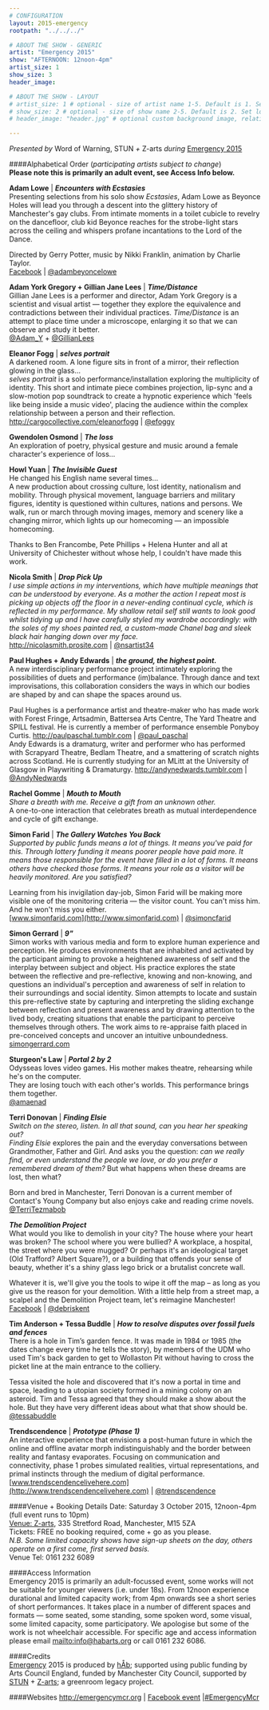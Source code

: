 ```yaml
---
# CONFIGURATION
layout: 2015-emergency
rootpath: "../../../"

# ABOUT THE SHOW - GENERIC
artist: "Emergency 2015"
show: "AFTERNOON: 12noon-4pm"
artist_size: 1
show_size: 3
header_image:

# ABOUT THE SHOW - LAYOUT
# artist_size: 1 # optional - size of artist name 1-5. Default is 1. Set longer names to lower values
# show_size: 2 # optional - size of show name 2-5. Default is 2. Set longer names to lower values
# header_image: "header.jpg" # optional custom background image, relative to current page

---
```

*Presented by* Word of Warning, STUN *+* Z-arts *during* [Emergency 2015](/current/2015-emergency)    
          
####Alphabetical Order (*participating artists subject to change*)      
**Please note this is primarily an adult event, see Access Info below.**        
           
**Adam Lowe** | ***Encounters with Ecstasies***        
Presenting selections from his solo show *Ecstasies*, Adam Lowe as Beyonce Holes will lead you through a descent into the glittery history of Manchester's gay clubs. From intimate moments in a toilet cubicle to revelry on the dancefloor, club kid Beyonce reaches for the strobe-light stars across the ceiling and whispers profane incantations to the Lord of the Dance.        
        
Directed by Gerry Potter, music by Nikki Franklin, animation by Charlie Taylor.        
[Facebook](http://www.facebook.com/adambeyoncelowe) | [@adambeyoncelowe](http://twitter.com/adambeyoncelowe)
         
**Adam York Gregory + Gillian Jane Lees** | ***Time/Distance***        
Gillian Jane Lees is a performer and director, Adam York Gregory is a scientist and visual artist — together they explore the equivalence and contradictions between their individual practices. *Time/Distance* is an attempt to place time under a microscope, enlarging it so that we can observe and study it better.        
[@Adam_Y](http://twitter.com/Adam_Y) + [@GillianLees](http://twitter.com/GillianLees)        
        
**Eleanor Fogg** | ***selves portrait***        
A darkened room. A lone figure sits in front of a mirror, their reflection glowing in the glass…        
*selves portrait* is a solo performance/installation exploring the multiplicity of identity. This short and intimate piece combines projection, lip-sync and a slow-motion pop soundtrack to create a hypnotic experience which 'feels like being inside a music video', placing the audience within the complex relationship between a person and their reflection.        
<http://cargocollective.com/eleanorfogg> | [@efoggy](http://twitter.com/efoggy)        
        
**Gwendolen Osmond** | ***The loss***         
An exploration of poetry, physical gesture and music around a female character's experience of loss…        
        
**Howl Yuan** | ***The Invisible Guest***        
He changed his English name several times…          
A new production about crossing culture, lost identity, nationalism and mobility. Through physical movement, language barriers and military figures, identity is questioned within cultures, nations and persons. We walk, run or march through moving images, memory and scenery like a changing mirror, which lights up our homecoming — an impossible homecoming.         
        
Thanks to Ben Francombe, Pete Phillips + Helena Hunter and all at University of Chichester without whose help, I couldn't have made this work.         
         
**Nicola Smith** | ***Drop Pick Up***        
*I use simple actions in my interventions, which have multiple meanings that can be understood by everyone. As a mother the action I repeat most is picking up objects off the floor in a never-ending continual cycle, which is reflected in my performance. My shallow retail self still wants to look good whilst tidying up and I have carefully styled my wardrobe accordingly: with the soles of my shoes painted red, a custom-made Chanel bag and sleek black hair hanging down over my face.*        
<http://nicolasmith.prosite.com> | [@nsartist34](http://twitter.com/nsartist34)        
          
**Paul Hughes + Andy Edwards** | ***the ground, the highest point.***        
A new interdisciplinary performance project intimately exploring the possibilities of duets and performance (im)balance. Through dance and text improvisations, this collaboration considers the ways in which our bodies are shaped by and can shape the spaces around us.        
        
Paul Hughes is a performance artist and theatre-maker who has made work with Forest Fringe, Artsadmin, Battersea Arts Centre, The Yard Theatre and SPILL festival. He is currently a member of performance ensemble Ponyboy Curtis. <http://paulpaschal.tumblr.com> | [@paul_paschal](http://twitter.com/paul_paschal)          
Andy Edwards is a dramaturg, writer and performer who has performed with Scrapyard Theatre, Bedlam Theatre, and a smattering of scratch nights across Scotland. He is currently studying for an MLitt at the University of Glasgow in Playwriting & Dramaturgy. <http://andynedwards.tumblr.com> | [@AndyNedwards](http://twitter.com/AndyNedwards)         
        
**Rachel Gomme** | ***Mouth to Mouth***        
*Share a breath with me. Receive a gift from an unknown other.*        
A one-to-one interaction that celebrates breath as mutual interdependence and cycle of gift exchange.        
         
**Simon Farid** | ***The Gallery Watches You Back***        
*Supported by public funds means a lot of things. It means you've paid for this. Through lottery funding it means poorer people have paid more. It means those responsible for the event have filled in a lot of forms. It means others have checked those forms. It means your role as a visitor will be heavily monitored. Are you satisfied?*        
        
Learning from his invigilation day-job, Simon Farid will be making more visible one of the monitoring criteria — the visitor count. You can't miss him. And he won't miss you either.        
[www.simonfarid.com](http://www.simonfarid.com) | [@simoncfarid](http://twitter.com/simoncfarid)        
        
**Simon Gerrard** | ***9"***        
Simon works with various media and form to explore human experience and perception. He produces environments that are inhabited and activated by the participant aiming to provoke a heightened awareness of self and the interplay between subject and object. His practice explores the state between the reflective and pre-reflective, knowing and non-knowing, and questions an individual's perception and awareness of self in relation to their surroundings and social identity. Simon attempts to locate and sustain this pre-reflective state by capturing and interpreting the sliding exchange between reflection and present awareness and by drawing attention to the lived body, creating situations that enable the participant to perceive themselves through others. The work aims to re-appraise faith placed in pre-conceived concepts and uncover an intuitive unboundedness.        
[simongerrard.com](http://www.simongerrard.com)        
        
**Sturgeon's Law** | ***Portal 2 by 2***        
Odysseas loves video games. His mother makes theatre, rehearsing while he's on the computer.        
They are losing touch with each other's worlds. This performance brings them together.        
[@amaenad](http://twitter.com/amaenad)        
        
**Terri Donovan** | ***Finding Elsie***        
*Switch on the stereo, listen. In all that sound, can you hear her speaking out?*        
*Finding Elsie* explores the pain and the everyday conversations between Grandmother, Father and Girl. And asks you the question: *can we really find, or even understand the people we love, or do you prefer a remembered dream of them?* But what happens when these dreams are lost, then what?        
        
Born and bred in Manchester, Terri Donovan is a current member of Contact's Young Company but also enjoys cake and reading crime novels.        
[@TerriTezmabob](http://twitter.com/TerriTezmabob)        
        
***The Demolition Project***        
What would you like to demolish in your city? The house where your heart was broken?  The school where you were bullied? A workplace, a hospital, the street where you were mugged? Or perhaps it's an ideological target (Old Trafford? Albert Square?), or a building that offends your sense of beauty, whether it's a shiny glass lego brick or a brutalist concrete wall.        
        
Whatever it is, we'll give you the tools to wipe it off the map – as long as you give us the reason for your demolition. With a little help from a street map, a scalpel and the Demolition Project team, let's reimagine Manchester!        
[Facebook](http://www.facebook.com//thedestructionists) | [@debriskent](http://twitter.com/debriskent)        
         
**Tim Anderson + Tessa Buddle** | ***How to resolve disputes over fossil fuels and fences***        
There is a hole in Tim’s garden fence. It was made in 1984 or 1985 (the dates change every time he tells the story), by members of the UDM who used Tim's back garden to get to Wollaston Pit without having to cross the picket line at the main entrance to the colliery.        
        
Tessa visited the hole and discovered that it's now a portal in time and space, leading to a utopian society formed in a mining colony on an asteroid. Tim and Tessa agreed that they should make a show about the hole. But they have very different ideas about what that show should be.        
[@tessabuddle](http://twitter.com/tessabuddle)        
        
**Trendscendence** | ***Prototype (Phase 1)***        
An interactive experience that envisions a post-human future in which the online and offline avatar morph indistinguishably and the border between reality and fantasy evaporates. Focusing on communication and connectivity, phase 1 probes simulated realities, virtual representations, and primal instincts through the medium of digital performance.        
[www.trendscendencelivehere.com](http://www.trendscendencelivehere.com) | [@trendscendence](http://twitter.com/trendscendence)        
        
####Venue + Booking Details
Date: Saturday 3 October 2015, 12noon-4pm (full event runs to 10pm)    
[Venue: Z-arts](http://www.z-arts.org/about-us/getting-here), 335 Stretford Road, Manchester, M15 5ZA        
Tickets: FREE no booking required, come + go as you please.        
*N.B. Some limited capacity shows have sign-up sheets on the day, others operate on a first come, first served basis.*          
Venue Tel: 0161 232 6089             
          
####Access Information       
Emergency 2015 is primarily an adult-focussed event, some works will not be suitable for younger viewers (i.e. under 18s). From 12noon experience durational and limited capacity work; from 4pm onwards see a short series of short performances. It takes place in a number of different spaces and formats — some seated, some standing, some spoken word, some visual, some limited capacity, some participatory. We apologise but some of the work is not wheelchair accessible. For specific age and access information please email <mailto:info@habarts.org> or call 0161 232 6086.     
            
####Credits         
[Emergency](/hab/emergency) 2015 is produced by [hÅb](/hab); supported using public funding by Arts Council England, funded by Manchester City Council, supported by [STUN](http://stunlive.com) + [Z-arts](http://www.z-arts.org); a greenroom legacy project.        
        
####Websites
<http://emergencymcr.org> | [Facebook event](http://www.facebook.com/events/1479136439056940) |[#EmergencyMcr](http://twitter.com/hashtag/EmergencyMcr)
